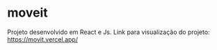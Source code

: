 # moveit
Projeto desenvolvido em React e Js. Link para visualização do projeto: https://movit.vercel.app/
